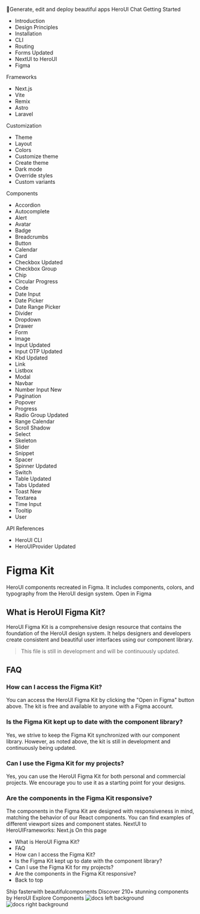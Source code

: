 🚀Generate, edit and deploy beautiful apps
HeroUI Chat
Getting Started
  * Introduction
  * Design Principles
  * Installation
  * CLI
  * Routing
  * Forms
Updated
  * NextUI to HeroUI
  * Figma


Frameworks
  * Next.js
  * Vite
  * Remix
  * Astro
  * Laravel


Customization
  * Theme
  * Layout
  * Colors
  * Customize theme
  * Create theme
  * Dark mode
  * Override styles
  * Custom variants


Components
  * Accordion
  * Autocomplete
  * Alert
  * Avatar
  * Badge
  * Breadcrumbs
  * Button
  * Calendar
  * Card
  * Checkbox
Updated
  * Checkbox Group
  * Chip
  * Circular Progress
  * Code
  * Date Input
  * Date Picker
  * Date Range Picker
  * Divider
  * Dropdown
  * Drawer
  * Form
  * Image
  * Input
Updated
  * Input OTP
Updated
  * Kbd
Updated
  * Link
  * Listbox
  * Modal
  * Navbar
  * Number Input
New
  * Pagination
  * Popover
  * Progress
  * Radio Group
Updated
  * Range Calendar
  * Scroll Shadow
  * Select
  * Skeleton
  * Slider
  * Snippet
  * Spacer
  * Spinner
Updated
  * Switch
  * Table
Updated
  * Tabs
Updated
  * Toast
New
  * Textarea
  * Time Input
  * Tooltip
  * User


API References
  * HeroUI CLI
  * HeroUIProvider
Updated


# Figma Kit
HeroUI components recreated in Figma. It includes components, colors, and typography from the HeroUI design system.
Open in Figma
## What is HeroUI Figma Kit?
HeroUI Figma Kit is a comprehensive design resource that contains the foundation of the HeroUI design system. It helps designers and developers create consistent and beautiful user interfaces using our component library.
> This file is still in development and will be continuously updated.
## FAQ
### How can I access the Figma Kit?
You can access the HeroUI Figma Kit by clicking the "Open in Figma" button above. The kit is free and available to anyone with a Figma account.
### Is the Figma Kit kept up to date with the component library?
Yes, we strive to keep the Figma Kit synchronized with our component library. However, as noted above, the kit is still in development and continuously being updated.
### Can I use the Figma Kit for my projects?
Yes, you can use the HeroUI Figma Kit for both personal and commercial projects. We encourage you to use it as a starting point for your designs.
### Are the components in the Figma Kit responsive?
The components in the Figma Kit are designed with responsiveness in mind, matching the behavior of our React components. You can find examples of different viewport sizes and component states.
NextUI to HeroUIFrameworks: Next.js
On this page
  * What is HeroUI Figma Kit?
  * FAQ
  * How can I access the Figma Kit?
  * Is the Figma Kit kept up to date with the component library?
  * Can I use the Figma Kit for my projects?
  * Are the components in the Figma Kit responsive?
  * Back to top


Ship fasterwith beautifulcomponents
Discover 210+ stunning components by HeroUI
Explore Components
![docs left background](https://heroui-assets.nyc3.cdn.digitaloceanspaces.com/images/docs-left.png)
![docs right background](https://heroui-assets.nyc3.cdn.digitaloceanspaces.com/images/docs-right.png)
